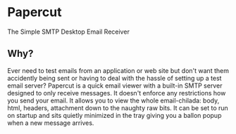 # Papercut
The Simple SMTP Desktop Email Receiver

## Why?
Ever need to test emails from an application or web site but don't want them accidently being sent or having to deal with the hassle of setting up a test email server? Papercut is a quick email viewer with a built-in SMTP server designed to only receive messages. It doesn't enforce any restrictions how you send your email. It allows you to view the whole email-chilada: body, html, headers, attachment down to the naughty raw bits. It can be set to run on startup and sits quietly minimized in the tray giving you a ballon popup when a new message arrives.
